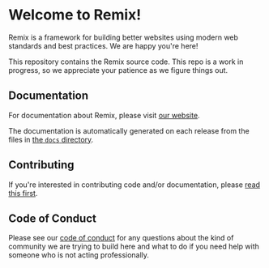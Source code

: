 # Welcome to Remix!

Remix is a framework for building better websites using modern web standards and
best practices. We are happy you're here!

This repository contains the Remix source code. This repo is a work in progress,
so we appreciate your patience as we figure things out.

## Documentation

For documentation about Remix, please visit [our website](https://remix.run/docs).

The documentation is automatically generated on each release from the files in
[the `docs` directory](docs).

## Contributing

If you're interested in contributing code and/or documentation, please [read
this first](CONTRIBUTING.md).

## Code of Conduct

Please see our [code of conduct](CODE_OF_CONDUCT.md) for any questions about the
kind of community we are trying to build here and what to do if you need help
with someone who is not acting professionally.
